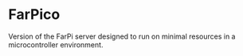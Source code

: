 # FarPico
Version of the FarPi server designed to run on minimal resources in a microcontroller environment.

